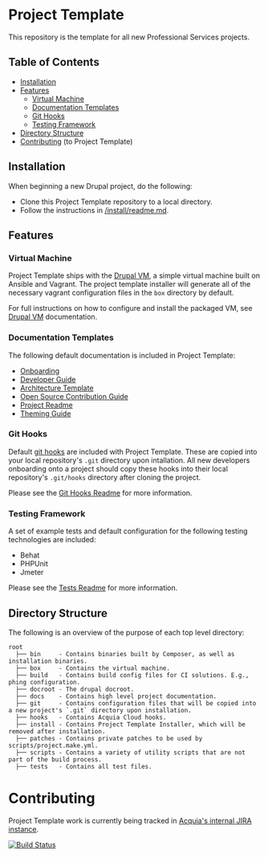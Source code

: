 # Project Template

This repository is the template for all new Professional Services projects.

## Table of Contents

* [Installation](#installation)
* [Features](#features)
  * [Virtual Machine](#virtual-machine)
  * [Documentation Templates](#documentation-templates)
  * [Git Hooks](#git-hooks)
  * [Testing Framework](#testing-framework)
* [Directory Structure](#directory-structure)
* [Contributing](#contributing) (to Project Template)

## Installation

When beginning a new Drupal project, do the following:

* Clone this Project Template repository to a local directory.
* Follow the instructions in [/install/readme.md](/install/readme.md).

## Features

### Virtual Machine

Project Template ships with the [Drupal VM](https://github.com/geerlingguy/drupal-vm), a simple virtual machine built on Ansible and Vagrant. The project template installer will generate all of the necessary vagrant configuration files in the `box` directory by default. 

For full instructions on how to configure and install the packaged VM, see [Drupal VM](https://github.com/geerlingguy/drupal-vm) documentation.

### Documentation Templates

The following default documentation is included in Project Template:
* [Onboarding](/docs/onboarding)
* [Developer Guide](/docs/developer-guide.md)
* [Architecture Template](/docs/drupal-architecture-template.md)
* [Open Source Contribution Guide](os-contribution.md)
* [Project Readme](/docs/readme)
* [Theming Guide](/docs/theming)

### Git Hooks

Default [git hooks](https://git-scm.com/book/en/v2/Customizing-Git-Git-Hooks) are included with Project Template. These are copied into your local repository's `.git` directory upon intallation. All new developers onboarding onto a project should copy these hooks into their local repository's `.git/hooks` directory after cloning the project.

Please see the [Git Hooks Readme](/hooks/readme.md) for more information.

### Testing Framework

A set of example tests and default configuration for the following testing technologies are included:

* Behat
* PHPUnit
* Jmeter

Please see the [Tests Readme](/tests/readme.md) for more information.

## Directory Structure

The following is an overview of the purpose of each top level directory:

    root
      ├── bin     - Contains binaries built by Composer, as well as installation binaries.
      ├── box     - Contains the virtual machine.
      ├── build   - Contains build config files for CI solutions. E.g., phing configuration.
      ├── docroot - The drupal docroot.
      ├── docs    - Contains high level project documentation. 
      ├── git     - Contains configuration files that will be copied into a new project's `.git` directory upon installation.
      ├── hooks   - Contains Acquia Cloud hooks.
      ├── install - Contains Project Template Installer, which will be removed after installation.
      ├── patches - Contains private patches to be used by scripts/project.make.yml.
      ├── scripts - Contains a variety of utility scripts that are not part of the build process.
      ├── tests   - Contains all test files.

# Contributing

Project Template work is currently being tracked in [Acquia's internal JIRA instance](https://backlog.acquia.com/browse/PPT).

[![Build Status](https://magnum.travis-ci.com/acquia-pso/project-template.svg?token=eFBAT6vQ9cqDh1Sed5Mw&branch=7.x)](https://magnum.travis-ci.com/acquia-pso/project-template)
